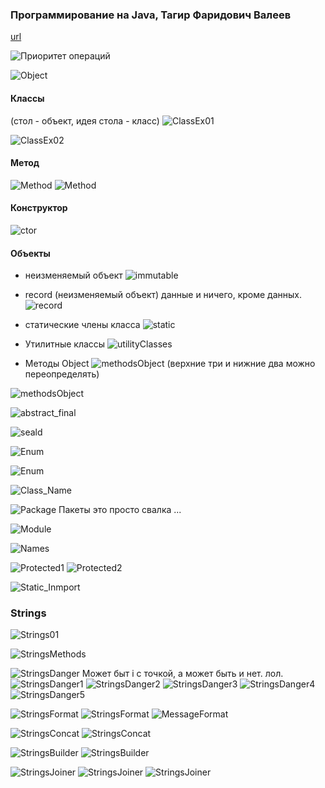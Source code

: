 ### Программирование на Java, Тагир Фаридович Валеев

[url](https://compscicenter.ru/courses/java/nsk/2022-spring/)

![Приоритет операций](01_ПриоритетОпераций.png "Приоритет операций")

![Object](Object_Ex00.png "Объект (Object)")

#### Классы
(стол - объект, идея стола - класс)
![ClassEx01](ClassEx01.png "Локальный класс")

![ClassEx02](ClassEx02.png "Локальный класс")

#### Метод
![Method](Method_Ex01.png "Method01")
![Method](Method_Ex02.png "Method02")

#### Конструктор
![ctor](ctor.png "ctor")

#### Объекты
- неизменяемый объект
![immutable](Object_Ex01_immutable.png "immutable")
- record (неизменяемый объект) данные и ничего, кроме данных.
![record](Object_Ex02_record.png "record")

- статические члены класса
![static](ClassEx03_static.png "static")
- Утилитные классы
![utilityClasses](ClassEx04_utilityClasses.png "utilityClasses")
- Методы Object
![methodsObject](Object_Ex03_Metods.png "MethodObjects")
  (верхние три и нижние два можно переопределять)

![methodsObject](Object_equals.png "MethodObjects")

![abstract_final](abstract_final.png "MethodObjects")

![seald](Sealed_class_interface.png "sealed")

![Enum](Enums.png "Enums")

![Enum](Enum_Methoids.png "Enums_Method")

![Class_Name](Class_Name.png "Class Name")

![Package](Package.png "Package")
Пакеты это просто свалка ...

![Module](Module.png "Module")

![Names](Names.png "Names")

![Protected1](Protected1.png "Protected1")
![Protected2](Protected2.png "Protected2")

![Static_Inmport](Static_Import.png "Protected2")

### Strings
![Strings01](Strings01.png "Strings01")

![StringsMethods](StringMethods.png "StringsMethods")

![StringsDanger](StringDanger.png "StringsDanger")
Может быт i с точкой, а может быть и нет. лол.
![StringsDanger1](StringDanger1.png "StringsDanger1")
![StringsDanger2](StringDanger2.png "StringsDanger2")
![StringsDanger3](StringDanger3.png "StringsDanger3")
![StringsDanger4](StringDanger4.png "StringsDanger4")
![StringsDanger5](StringDanger5.png "StringsDanger5")

![StringsFormat](StringFormat.png "StringsFormat")
![StringsFormat](StringFormat1.png "StringsFormat")
![MessageFormat](MessageFormat.png "MessageFormat")

![StringsConcat](StringConcat1.png "StringsConcat")
![StringsConcat](StringConcat2.png "StringsConcat")

![StringsBuilder](StringB1.png "StringsBuilder")
![StringsBuilder](StringB2.png "StringsBuilder")

![StringsJoiner](StringJoin.png "StringsBuilder")
![StringsJoiner](StringJoin1.png "StringsBuilder")
![StringsJoiner](StringJoin2.png "StringsBuilder")
